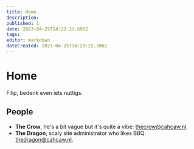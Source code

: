 ```yaml
---
title: Home
description: 
published: 1
date: 2023-04-25T14:23:23.696Z
tags: 
editor: markdown
dateCreated: 2023-04-25T14:23:22.306Z
---
```


# Home
Filip, bedenk even iets nuttigs.

## People
- **The Crow**, he's a bit vague but it's quite a vibe: [thecrow@cahcaw.nl](mailto:thecrow@cahcaw.nl).
- **The Dragon**, scaly site administrator who likes BBQ: [thedragon@cahcaw.nl](mailto:thedragon@cahcaw.nl).
